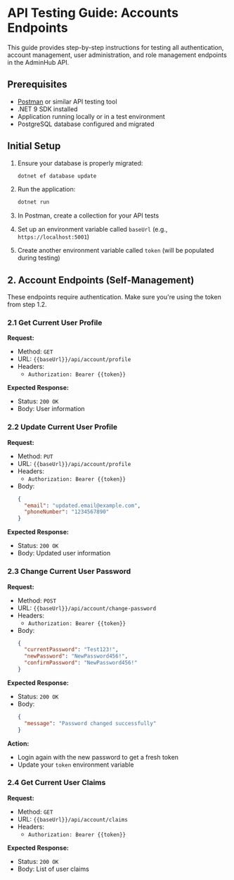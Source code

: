 ﻿# API Testing Guide: Accounts Endpoints

This guide provides step-by-step instructions for testing all authentication, account management, user administration, and role management endpoints in the AdminHub API.

## Prerequisites

- [Postman](https://www.postman.com/) or similar API testing tool
- .NET 9 SDK installed
- Application running locally or in a test environment
- PostgreSQL database configured and migrated

## Initial Setup

1. Ensure your database is properly migrated:
   ```bash
   dotnet ef database update
   ```

2. Run the application:
   ```bash
   dotnet run
   ```

3. In Postman, create a collection for your API tests
4. Set up an environment variable called `baseUrl` (e.g., `https://localhost:5001`)
5. Create another environment variable called `token` (will be populated during testing)

## 2. Account Endpoints (Self-Management)

These endpoints require authentication. Make sure you're using the token from step 1.2.

### 2.1 Get Current User Profile

**Request:**
- Method: `GET`
- URL: `{{baseUrl}}/api/account/profile`
- Headers:
  - `Authorization: Bearer {{token}}`

**Expected Response:**
- Status: `200 OK`
- Body: User information

### 2.2 Update Current User Profile

**Request:**
- Method: `PUT`
- URL: `{{baseUrl}}/api/account/profile`
- Headers:
  - `Authorization: Bearer {{token}}`
- Body:
  ```json
  {
    "email": "updated.email@example.com",
    "phoneNumber": "1234567890"
  }
  ```

**Expected Response:**
- Status: `200 OK`
- Body: Updated user information

### 2.3 Change Current User Password

**Request:**
- Method: `POST`
- URL: `{{baseUrl}}/api/account/change-password`
- Headers:
  - `Authorization: Bearer {{token}}`
- Body:
  ```json
  {
    "currentPassword": "Test123!",
    "newPassword": "NewPassword456!",
    "confirmPassword": "NewPassword456!"
  }
  ```

**Expected Response:**
- Status: `200 OK`
- Body:
  ```json
  {
    "message": "Password changed successfully"
  }
  ```

**Action:**
- Login again with the new password to get a fresh token
- Update your `token` environment variable

### 2.4 Get Current User Claims

**Request:**
- Method: `GET`
- URL: `{{baseUrl}}/api/account/claims`
- Headers:
  - `Authorization: Bearer {{token}}`

**Expected Response:**
- Status: `200 OK`
- Body: List of user claims
